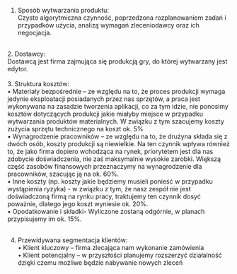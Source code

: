 1.	Sposób wytwarzania produktu:</br>
Czysto algorytmiczna czynność, poprzedzona rozplanowaniem zadań i przypadków użycia, analizą wymagań zleceniodawcy oraz ich negocjacja. </br>
</br>
2.	Dostawcy: </br>
Dostawcą jest firma zajmująca się produkcją gry, do której wytwarzany jest edytor. </br>
</br>
3.	Struktura kosztów: </br>
•	Materiały  bezpośrednie – ze względu na to, że proces produkcji wymaga jedynie eksploatacji posiadanych przez nas sprzętów, a praca jest wykonywana na zasadzie tworzenia aplikacji, co za tym idzie, nie ponosimy kosztów dotyczących produkcji jakie miałyby miejsce w przypadku wytwarzania produktów materialnych. W związku z tym szacujemy koszty zużycia sprzętu technicznego na koszt ok. 5%</br>
•	Wynagrodzenie pracowników – ze względu na to, że drużyna składa się z  dwóch osób, koszty produkcji są niewielkie. Na ten czynnik wpływa również to, że jako firma dopiero wchodząca na rynek, priorytetem jest dla nas zdobycie doświadczenia, nie zaś maksymalnie wysokie zarobki. Większą część zasobów finansowych przeznaczymy na wynagrodzenie dla pracowników, szacując ją na ok. 60%. </br>
•	Inne koszty (np. koszty jakie będziemy musieli ponieść w przypadku wystąpienia ryzyka)  - w związku z tym, że nasz zespół nie jest doświadczoną firmą na rynku pracy, traktujemy ten czynnik dosyć poważnie, dlatego jego koszt wyniesie ok. 20%.</br>
•	Opodatkowanie i składki- Wyliczone zostaną odgórnie, w planach przypisujemy im ok. 15%.</br></br>

4.	Przewidywana segmentacja klientów: </br>
•	Klient kluczowy – firma zlecająca nam wykonanie zamówienia</br>
•	Klient potencjalny – w przyszłości planujemy rozszerzyć działalność dzięki czemu możliwe będzie nabywanie nowych zleceń</br>

